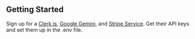## Getting Started

Sign up for a [Clerk.js](https://clerk.com/), [Google Gemini](https://ai.google.dev/), and [Stripe Service](https://stripe.com/). Get their API keys and set them up in the .env file.
